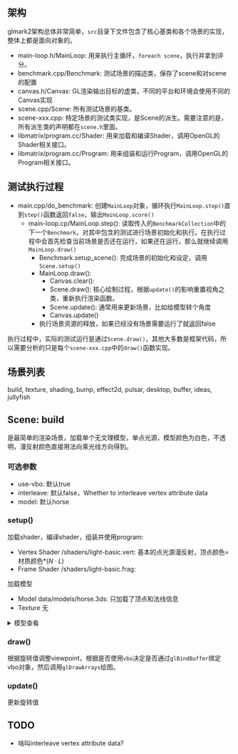 ## 架构
glmark2架构总体非常简单，`src`目录下文件包含了核心基类和各个场景的实现，整体上都是面向对象的。

- main-loop.h/MainLoop: 用来执行主循环，`foreach scene`，执行并拿到评分。
- benchmark.cpp/Benchmark: 测试场景的描述类，保存了scene和对scene的配置
- canvas.h/Canvas: GL渲染输出目标的虚类，不同的平台和环境会使用不同的Canvas实现
- scene.cpp/Scene: 所有测试场景的基类。
- scene-xxx.cpp: 特定场景的测试类实现，是Scene的派生。需要注意的是，所有派生类的声明都在`scene.h`里面。
- libmatrix/program.cc/Shader: 用来加载和编译Shader，调用OpenGL的Shader相关接口。
- libmatrix/program.cc/Program: 用来组装和运行Program，调用OpenGL的Program相关接口。


## 测试执行过程
- main.cpp/do_benchmark: 创建`MainLoop`对象，循环执行`MainLoop.step()`直到`step()`函数返回`false`，输出`MainLoop.score()`
  - main-loop.cp/MainLoop.step(): 读取传入的`BenchmarkCollection`中的下一个`Benchmark`，对其中包含的测试进行场景初始化和执行。在执行过程中会首先检查当前场景是否还在运行，如果还在运行，那么就继续调用`MainLoop.draw()`
    - Benchmark.setup_scene(): 完成场景的初始化和设定，调用`Scene.setup()`
    - MainLoop.draw():
      - Canvas.clear():
      - Scene.draw(): 核心绘制过程，根据`update()`的影响重置视角之类，重新执行渲染函数。
      - Scene.update(): 通常用来更新场景，比如给模型转个角度
      - Canvas.update()
    - 执行场景资源的释放，如果已经没有场景需要运行了就返回false

执行过程中，实际的测试运行是通过`Scene.draw()`，其他大多数是框架代码，所以需要分析的只是每个`scene-xxx.cpp`中的`draw()`函数实现。

## 场景列表
build, texture, shading, bump, effect2d, pulsar, desktop, buffer, ideas, jullyfish

## Scene: build
是最简单的渲染场景，加载单个无文理模型，单点光源，模型颜色为白色，不透明，漫反射颜色直接用法向乘光线方向得到。

### 可选参数
- use-vbo: 默认true
- interleave: 默认false，Whether to interleave vertex attribute data
- model: 默认horse

### setup()
加载shader，编译shader，组装并使用program:
- Vertex Shader /shaders/light-basic.vert: 基本的点光源漫反射，顶点颜色=材质颜色*$(N\cdot L)$
- Frame Shader /shaders/light-basic.frag: 

加载模型
- Model data/models/horse.3ds: 只加载了顶点和法线信息
- Texture 无

<details>
<summary>模型查看</summary>

![horse](imgs/glmark2_model_horse.png)
</details>

### draw()
根据旋转值调整viewpoint，根据是否使用`vbo`决定是否通过`glBindBuffer`绑定vbo对象，然后调用`glDrawArrays`绘图。

### update()
更新旋转值

## TODO
- 啥叫interleave vertex attribute data?